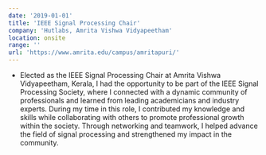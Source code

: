 ```yaml
---
date: '2019-01-01'
title: 'IEEE Signal Processing Chair'
company: 'Hutlabs, Amrita Vishwa Vidyapeetham'
location: onsite
range: ''
url: 'https://www.amrita.edu/campus/amritapuri/'
---
```


- Elected as the IEEE Signal Processing Chair at Amrita Vishwa Vidyapeetham, Kerala, I had the opportunity to be part of the IEEE Signal Processing Society, where I connected with a dynamic community of professionals and learned from leading academicians and industry experts. During my time in this role, I contributed my knowledge and skills while collaborating with others to promote professional growth within the society. Through networking and teamwork, I helped advance the field of signal processing and strengthened my impact in the community.
